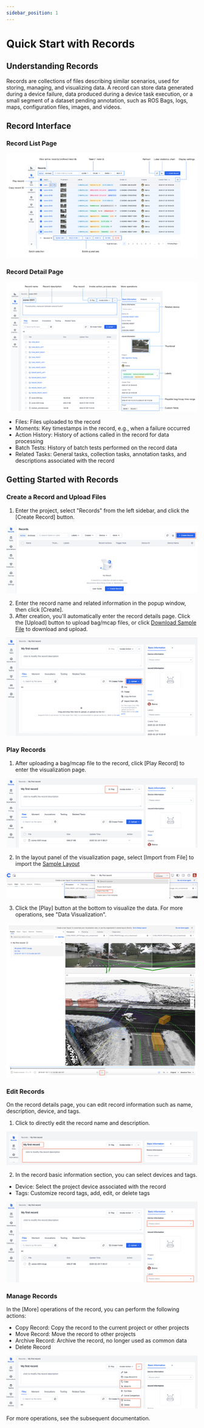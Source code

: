 ```yaml
---
sidebar_position: 1
---
```


# Quick Start with Records

## Understanding Records

Records are collections of files describing similar scenarios, used for storing, managing, and visualizing data. A record can store data generated during a device failure, data produced during a device task execution, or a small segment of a dataset pending annotation, such as ROS Bags, logs, maps, configuration files, images, and videos.

## Record Interface

### Record List Page

![record-list](./img/record-list.png)

### Record Detail Page

![record-detail](./img/record-detail.png)

- Files: Files uploaded to the record
- Moments: Key timestamps in the record, e.g., when a failure occurred
- Action History: History of actions called in the record for data processing
- Batch Tests: History of batch tests performed on the record data
- Related Tasks: General tasks, collection tasks, annotation tasks, and descriptions associated with the record

## Getting Started with Records

### Create a Record and Upload Files

1. Enter the project, select "Records" from the left sidebar, and click the [Create Record] button.

![create-record_1](./img/create-record_1.png)

2. Enter the record name and related information in the popup window, then click [Create].
3. After creation, you'll automatically enter the record details page. Click the [Upload] button to upload bag/mcap files, or click [Download Sample File](https://coscene-artifacts-prod.oss-cn-hangzhou.aliyuncs.com/docs/example/viz/scene-0001.mcap) to download and upload.

![create-record_3](./img/create-record_3.png)

### Play Records

1. After uploading a bag/mcap file to the record, click [Play Record] to enter the visualization page.

![play-record_1](./img/play-record_1.png)

2. In the layout panel of the visualization page, select [Import from File] to import the <a href="https://coscene-artifacts-prod.oss-cn-hangzhou.aliyuncs.com/docs/example/viz/nuScenes.json" download="nuScenes.json">Sample Layout</a>

![play-record_2](./img/play-record_2.png)

3. Click the [Play] button at the bottom to visualize the data. For more operations, see "Data Visualization".

![play-record_3](./img/play-record_3.png)

### Edit Records

On the record details page, you can edit record information such as name, description, device, and tags.

1. Click to directly edit the record name and description.

![edit-record_1](./img/edit-record_1.png)

2. In the record basic information section, you can select devices and tags.

- Device: Select the project device associated with the record
- Tags: Customize record tags, add, edit, or delete tags

![edit-record_2](./img/edit-record_2.png)

### Manage Records
In the [More] operations of the record, you can perform the following actions:

- Copy Record: Copy the record to the current project or other projects
- Move Record: Move the record to other projects
- Archive Record: Archive the record, no longer used as common data
- Delete Record

![manage-record_1](./img/manage-record_1.png)

For more operations, see the subsequent documentation.
